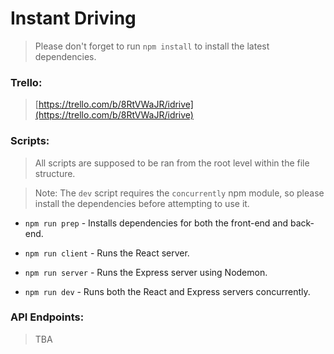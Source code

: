 # Instant Driving

> Please don't forget to run `npm install` to install the latest dependencies.

### Trello:

> [https://trello.com/b/8RtVWaJR/idrive](https://trello.com/b/8RtVWaJR/idrive)

### Scripts:

> All scripts are supposed to be ran from the root level within the file structure.

> Note: The `dev` script requires the `concurrently` npm module, so please install the dependencies before attempting to use it.

- `npm run prep` - Installs dependencies for both the front-end and back-end.

- `npm run client` - Runs the React server.

- `npm run server` - Runs the Express server using Nodemon.

- `npm run dev` - Runs both the React and Express servers concurrently.

### API Endpoints:

> TBA
